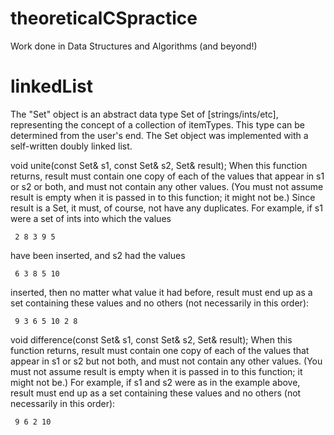 # theoreticalCSpractice
Work done in Data Structures and Algorithms (and beyond!)

# linkedList
The "Set" object is an abstract data type Set of [strings/ints/etc], representing the concept of a collection of itemTypes. 
This type can be determined from the user's end. The Set object was implemented with a self-written doubly linked list.

void unite(const Set& s1, const Set& s2, Set& result);
When this function returns, result must contain one copy of each of the values that appear in s1 or s2 or both, and must not contain any other values. (You must not assume result is empty when it is passed in to this function; it might not be.) Since result is a Set, it must, of course, not have any duplicates. For example, if s1 were a set of ints into which the values

     2 8 3 9 5
have been inserted, and s2 had the values

     6 3 8 5 10
inserted, then no matter what value it had before, result must end up as a set containing these values and no others (not necessarily in this order):

     9 3 6 5 10 2 8
     
   
void difference(const Set& s1, const Set& s2, Set& result);
When this function returns, result must contain one copy of each of the values that appear in s1 or s2 but not both, and must not contain any other values. (You must not assume result is empty when it is passed in to this function; it might not be.) For example, if s1 and s2 were as in the example above, result must end up as a set containing these values and no others (not necessarily in this order):

     9 6 2 10

